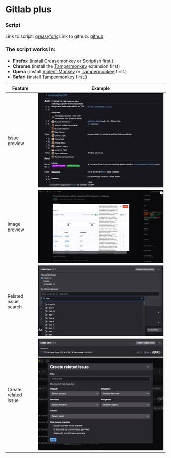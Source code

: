 # Gitlab plus

### Script

Link to script: [greasyfork](https://greasyfork.org/en/scripts/512719-gitlab-plus)
Link to github: [github](https://github.com/anwaro/gitlab-plus)

### The script works in:

- **Firefox** (install [Greasemonkey](https://addons.mozilla.org/pl/firefox/addon/greasemonkey/)
  or [Scriptish](https://addons.mozilla.org/pl/firefox/addon/scriptish/) first.)
- **Chrome** (install
  the [Tampermonkey](https://chrome.google.com/webstore/detail/tampermonkey/dhdgffkkebhmkfjojejmpbldmpobfkfo) extension
  first)
- **Opera** (install [Violent Monkey](https://addons.opera.com/en/extensions/details/violent-monkey/)
  or [Tampermonkey](https://addons.opera.com/pl/extensions/details/tampermonkey-beta/?display=en) first.)
- **Safari** (install [Tampermonkey](https://tampermonkey.net/) first.)

| Feature              | Example                                                                                                                                                                                                               |
|----------------------|-----------------------------------------------------------------------------------------------------------------------------------------------------------------------------------------------------------------------|
| Issue preview        | ![Preview](https://raw.githubusercontent.com/anwaro/gitlab-plus/main/assets/issue-preview.png)                                                                                                                        |
| Image preview        | ![Preview](https://raw.githubusercontent.com/anwaro/gitlab-plus/main/assets/image-preview.png)                                                                                                                        |
| Related issue search | ![Preview](https://raw.githubusercontent.com/anwaro/gitlab-plus/main/assets/related-issue-autocomplete.png)                                                                                                           |
| Create related issue | ![Preview](https://raw.githubusercontent.com/anwaro/gitlab-plus/main/assets/create-related-issue-1.png) </br> ![Preview](https://raw.githubusercontent.com/anwaro/gitlab-plus/main/assets/create-related-issue-2.png) |

